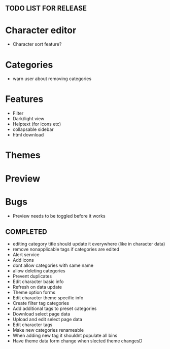 ## TODO LIST FOR RELEASE

# Character editor
- Character sort feature?

# Categories
- warn user about removing categories

# Features
- Filter
- Dark/light view
- Helptext (for icons etc)
- collapsable sidebar
- html download

# Themes

# Preview

# Bugs
- Preview needs to be toggled before it works

## COMPLETED
- editing category title should update it everywhere (like in character data)
- remove nonapplicable tags if categories are edited
- Alert service
- Add icons
- dont allow categories with same name
- allow deleting categories
- Prevent duplicates
- Edit character basic info
- Refresh on data update
- Theme option forms
- Edit character theme specific info
- Create filter tag categories
- Add additional tags to preset categories
- Download select page data
- Upload and edit select page data
- Edit character tags
- Make new categories renameable
- When adding new tag it shouldnt populate all bins
- Have theme data form change when slected theme changesD